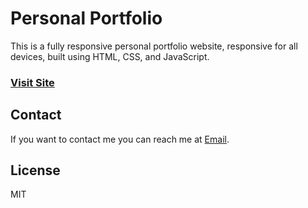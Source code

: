 # Personal Portfolio















This is a fully responsive personal portfolio website, responsive for all devices, built using HTML, CSS, and JavaScript.















### [Visit Site](https://arihantjain-aj.github.io/Portfolio/)















## Contact















If you want to contact me you can reach me at [Email](mailto:arihantjain7340@gmail.com).















## License















MIT





